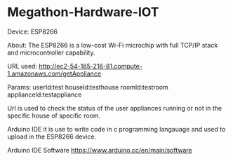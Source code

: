 # Megathon-Hardware-IOT

Device: 
ESP8266

About:
The ESP8266 is a low-cost Wi-Fi microchip with full TCP/IP stack and microcontroller capability.

URL used:
http://ec2-54-165-216-81.compute-1.amazonaws.com/getAppliance

Params:
userId:test
houseId:testhouse
roomId:testroom
applianceId:testappliance

Url is used to check the status of the user appliances running or not in the specific house of specific room.

Arduino IDE
it is use to write code in c programming langauage and used to upload in the ESP8266 device.

Arduino IDE Software 
https://www.arduino.cc/en/main/software
